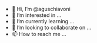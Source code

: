 - 👋 Hi, I’m @aguschiavoni
- 👀 I’m interested in ...
- 🌱 I’m currently learning ...
- 💞️ I’m looking to collaborate on ...
- 📫 How to reach me ...

<!---
aguschiavoni/aguschiavoni is a ✨ special ✨ repository because its `README.md` (this file) appears on your GitHub profile.
You can click the Preview link to take a look at your changes.
--->
